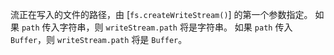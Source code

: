 <!-- YAML
added: v0.1.93
-->

流正在写入的文件的路径，由 [`fs.createWriteStream()`] 的第一个参数指定。 
如果 `path` 传入字符串，则 `writeStream.path` 将是字符串。 
如果 `path` 传入 `Buffer`，则 `writeStream.path` 将是 `Buffer`。

